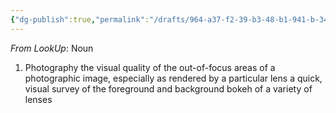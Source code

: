 ```yaml
---
{"dg-publish":true,"permalink":"/drafts/964-a37-f2-39-b3-48-b1-941-b-34-dd-6-e114-fef/","dgHomeLink":true,"dgPassFrontmatter":false}
---
```




*From LookUp*:
Noun
1.	Photography the visual quality of the out-of-focus areas of a photographic image, especially as rendered by a particular lens
a quick, visual survey of the foreground and background bokeh of a variety of lenses